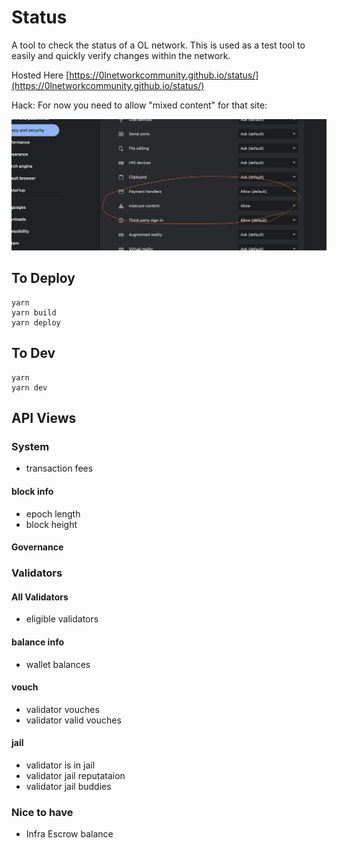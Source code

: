 # Status
A tool to check the status of a OL network. This is used as a test tool to
easily and quickly verify changes within the network.

Hosted Here
[https://0lnetworkcommunity.github.io/status/](https://0lnetworkcommunity.github.io/status/)

Hack: For now you need to allow "mixed content" for that site:

![instructions](allow_instructions.png)

## To Deploy
```
yarn
yarn build
yarn deploy

```

## To Dev
```
yarn
yarn dev

```

## API Views

### System
- transaction fees

#### block info
- epoch length
- block height

#### Governance

### Validators
#### All Validators
- eligible validators

#### balance info
- wallet balances

#### vouch
- validator vouches
- validator valid vouches

#### jail
- validator is in jail
- validator jail reputataion
- validator jail buddies



### Nice to have
- Infra Escrow balance